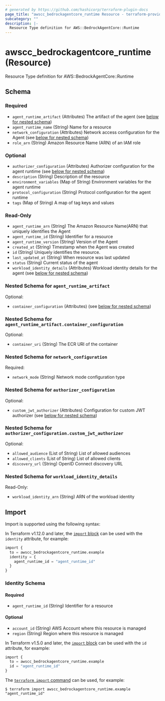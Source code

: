 ```yaml
---
# generated by https://github.com/hashicorp/terraform-plugin-docs
page_title: "awscc_bedrockagentcore_runtime Resource - terraform-provider-awscc"
subcategory: ""
description: |-
  Resource Type definition for AWS::BedrockAgentCore::Runtime
---
```


# awscc_bedrockagentcore_runtime (Resource)

Resource Type definition for AWS::BedrockAgentCore::Runtime



<!-- schema generated by tfplugindocs -->
## Schema

### Required

- `agent_runtime_artifact` (Attributes) The artifact of the agent (see [below for nested schema](#nestedatt--agent_runtime_artifact))
- `agent_runtime_name` (String) Name for a resource
- `network_configuration` (Attributes) Network access configuration for the Agent (see [below for nested schema](#nestedatt--network_configuration))
- `role_arn` (String) Amazon Resource Name (ARN) of an IAM role

### Optional

- `authorizer_configuration` (Attributes) Authorizer configuration for the agent runtime (see [below for nested schema](#nestedatt--authorizer_configuration))
- `description` (String) Description of the resource
- `environment_variables` (Map of String) Environment variables for the agent runtime
- `protocol_configuration` (String) Protocol configuration for the agent runtime
- `tags` (Map of String) A map of tag keys and values

### Read-Only

- `agent_runtime_arn` (String) The Amazon Resource Name(ARN) that uniquely identifies the Agent
- `agent_runtime_id` (String) Identifier for a resource
- `agent_runtime_version` (String) Version of the Agent
- `created_at` (String) Timestamp when the Agent was created
- `id` (String) Uniquely identifies the resource.
- `last_updated_at` (String) When resource was last updated
- `status` (String) Current status of the agent
- `workload_identity_details` (Attributes) Workload identity details for the agent (see [below for nested schema](#nestedatt--workload_identity_details))

<a id="nestedatt--agent_runtime_artifact"></a>
### Nested Schema for `agent_runtime_artifact`

Optional:

- `container_configuration` (Attributes) (see [below for nested schema](#nestedatt--agent_runtime_artifact--container_configuration))

<a id="nestedatt--agent_runtime_artifact--container_configuration"></a>
### Nested Schema for `agent_runtime_artifact.container_configuration`

Optional:

- `container_uri` (String) The ECR URI of the container



<a id="nestedatt--network_configuration"></a>
### Nested Schema for `network_configuration`

Required:

- `network_mode` (String) Network mode configuration type


<a id="nestedatt--authorizer_configuration"></a>
### Nested Schema for `authorizer_configuration`

Optional:

- `custom_jwt_authorizer` (Attributes) Configuration for custom JWT authorizer (see [below for nested schema](#nestedatt--authorizer_configuration--custom_jwt_authorizer))

<a id="nestedatt--authorizer_configuration--custom_jwt_authorizer"></a>
### Nested Schema for `authorizer_configuration.custom_jwt_authorizer`

Optional:

- `allowed_audience` (List of String) List of allowed audiences
- `allowed_clients` (List of String) List of allowed clients
- `discovery_url` (String) OpenID Connect discovery URL



<a id="nestedatt--workload_identity_details"></a>
### Nested Schema for `workload_identity_details`

Read-Only:

- `workload_identity_arn` (String) ARN of the workload identity

## Import

Import is supported using the following syntax:

In Terraform v1.12.0 and later, the [`import` block](https://developer.hashicorp.com/terraform/language/import) can be used with the `identity` attribute, for example:

```terraform
import {
  to = awscc_bedrockagentcore_runtime.example
  identity = {
    agent_runtime_id = "agent_runtime_id"
  }
}
```

<!-- schema generated by tfplugindocs -->
### Identity Schema

#### Required

- `agent_runtime_id` (String) Identifier for a resource

#### Optional

- `account_id` (String) AWS Account where this resource is managed
- `region` (String) Region where this resource is managed

In Terraform v1.5.0 and later, the [`import` block](https://developer.hashicorp.com/terraform/language/import) can be used with the `id` attribute, for example:

```terraform
import {
  to = awscc_bedrockagentcore_runtime.example
  id = "agent_runtime_id"
}
```

The [`terraform import` command](https://developer.hashicorp.com/terraform/cli/commands/import) can be used, for example:

```shell
$ terraform import awscc_bedrockagentcore_runtime.example "agent_runtime_id"
```
